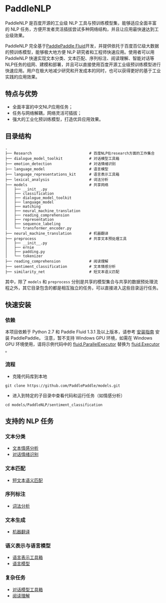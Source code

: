 PaddleNLP
=========

PaddleNLP 是百度开源的工业级 NLP 工具与预训练模型集，能够适应全面丰富的 NLP 任务，方便开发者灵活插拔尝试多种网络结构，并且让应用最快速达到工业级效果。

PaddleNLP 完全基于[PaddlePaddle Fluid](http://www.paddlepaddle.org/)开发，并提供依托于百度百亿级大数据的预训练模型，能够极大地方便 NLP 研究者和工程师快速应用。使用者可以用PaddleNLP 快速实现文本分类、文本匹配、序列标注、阅读理解、智能对话等NLP任务的组网、建模和部署，并且可以直接使用百度开源工业级预训练模型进行快速应用。用户在极大地减少研究和开发成本的同时，也可以获得更好的基于工业实践的应用效果。

特点与优势
--------
- 全面丰富的中文NLP应用任务；
- 任务与网络解耦，网络灵活可插拔；
- 强大的工业化预训练模型，打造优异应用效果。

目录结构
------

```text
.
├── Research                          # 百度NLP在research方面的工作集合
├── dialogue_model_toolkit            # 对话模型工具箱
├── emotion_detection                 # 对话情绪识别
├── language_model                    # 语言模型
├── language_representations_kit      # 语言表示工具箱
├── lexical_analysis                  # 词法分析
├── models                            # 共享网络
│   ├── __init__.py
│   ├── classification
│   ├── dialogue_model_toolkit
│   ├── language_model
│   ├── matching
│   ├── neural_machine_translation
│   ├── reading_comprehension
│   ├── representation
│   ├── sequence_labeling
│   └── transformer_encoder.py
├── neural_machine_translation        # 机器翻译
├── preprocess                        # 共享文本预处理工具
│   ├── __init__.py
│   ├── ernie
│   ├── padding.py
│   └── tokenizer
├── reading_comprehension             # 阅读理解
├── sentiment_classification          # 文本情感分析
├── similarity_net                    # 短文本语义匹配
```

其中，除了 `models` 和 `preprocess` 分别是共享的模型集合与共享的数据预处理流程之外，其它目录包含的都是相互独立的任务，可以直接进入这些目录运行任务。

快速安装
-------

### 依赖

本项目依赖于 Python 2.7 和 Paddle Fluid 1.3.1 及以上版本，请参考 [安装指南](http://www.paddlepaddle.org/#quick-start) 安装 PaddlePaddle。 注意，暂不支持 Windows GPU 环境，如需在 Windows GPU 环境使用，请将示例代码中的  [fluid.ParallelExecutor](http://paddlepaddle.org/documentation/docs/zh/1.4/api_cn/fluid_cn.html#parallelexecutor) 替换为 [fluid.Executor](http://paddlepaddle.org/documentation/docs/zh/1.4/api_cn/fluid_cn.html#executor) 。

### 流程

- 克隆代码库到本地

```shell
git clone https://github.com/PaddlePaddle/models.git
```

- 进入到特定的子目录中查看代码和运行任务（如情感分析）

```shell
cd models/PaddleNLP/sentiment_classification
```

支持的 NLP 任务
-------------

### 文本分类
 - [文本情感分析](https://github.com/PaddlePaddle/models/tree/develop/PaddleNLP/sentiment_classification)
 - [对话情绪识别](https://github.com/PaddlePaddle/models/tree/develop/PaddleNLP/emotion_detection)

### 文本匹配
 - [短文本语义匹配](https://github.com/PaddlePaddle/models/tree/develop/PaddleNLP/similarity_net)

### 序列标注
 - [词法分析](https://github.com/PaddlePaddle/models/tree/develop/PaddleNLP/lexical_analysis)

### 文本生成
 - [机器翻译](https://github.com/PaddlePaddle/models/tree/develop/PaddleNLP/neural_machine_translation/transformer)

### 语义表示与语言模型
 - [语言表示工具箱](https://github.com/PaddlePaddle/models/tree/develop/PaddleNLP/language_representations_kit)
 - [语言模型](https://github.com/PaddlePaddle/models/tree/develop/PaddleNLP/language_model)

### 复杂任务
 - [对话模型工具箱](https://github.com/PaddlePaddle/models/tree/develop/PaddleNLP/dialogue_model_toolkit)
 - [阅读理解](https://github.com/PaddlePaddle/models/tree/develop/PaddleNLP/reading_comprehension)
